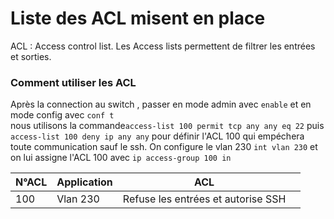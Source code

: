 # **Liste des ACL misent en place**

ACL : Access control list. Les Access lists permettent de filtrer les entrées et sorties.

### Comment utiliser les ACL 
Après la connection au switch , passer en mode admin avec `enable` et en mode config avec `conf t` <br>
nous utilisons la commande`access-list 100 permit tcp any any eq 22` 
puis `access-list 100 deny ip any any`
pour définir l'ACL 100 qui empéchera toute communication sauf le ssh.
On configure le vlan 230 `int vlan 230`
et on lui assigne l'ACL 100 avec `ip access-group 100 in`

| N°ACL | Application | ACL |  |
|---------------|---------|------------|------|
| 100 | Vlan 230 | Refuse les entrées et autorise SSH |


